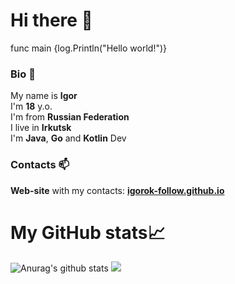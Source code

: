 # Hi there 👋
func main {log.Println("Hello world!")}
### Bio 💬
My name is **Igor**  
I'm **18** y.o.  
I'm from **Russian Federation**  
I live in **Irkutsk**  
I'm **Java**, **Go** and **Kotlin** Dev
### Contacts 📫
**Web-site** with my contacts: **[igorok-follow.github.io](https://igorok-follow.github.io)**
# My GitHub stats📈
![Anurag's github stats](https://github-readme-stats.vercel.app/api?username=igorok-follow&show_icons=true&theme=default&include_all_commits=true&count_private=true&hide_title=true)
![](https://wakatime.com/share/@igorok/eef5d577-d497-44cb-8a05-4a9094835dac.svg)

<!--
**igorok-follow/igorok-follow** is a ✨ _special_ ✨ repository because its `README.md` (this file) appears on your GitHub profile.

Here are some ideas to get you started:

- 🔭 
- 🌱 I’m currently learning ...
- 👯 I’m looking to collaborate on ...
- 🤔 I’m looking for help with ...
- 💬 Ask me about ...
- 📫 How to reach me: ...
- 😄 Pronouns: ...
- ⚡ Fun fact: ...
-->
